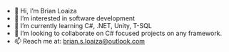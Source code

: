 - 👋 Hi, I’m Brian Loaiza
- 👀 I’m interested in software development
- 🌱 I’m currently learning C#, .NET, Unity, T-SQL
- 💞️ I’m looking to collaborate on C# focused projects on any framework. 
- 📫 Reach me at: brian.s.loaiza@outlook.com

<!---
B-Loaiza/B-Loaiza is a ✨ special ✨ repository because its `README.md` (this file) appears on your GitHub profile.
You can click the Preview link to take a look at your changes.
--->
